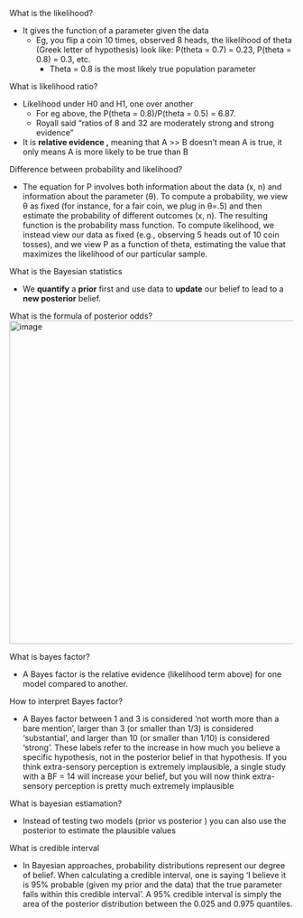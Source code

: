 

What is the likelihood?

- It gives  the function of a parameter given the data
    - Eg, you flip a coin 10 times, observed 8 heads, the likelihood of theta (Greek letter of hypothesis) look like: P(theta = 0.7) = 0.23, P(theta = 0.8) = 0.3, etc.
        - Theta = 0.8 is the most likely true population parameter



What is likelihood ratio?

- Likelihood under H0 and H1, one over another
    - For eg above, the P(theta = 0.8)/P(theta = 0.5) = 6.87.
    - Royall said “ratios of 8 and 32 are moderately strong and strong evidence”
- It is **relative evidence ,** meaning that A >> B doesn’t mean A is true, it only means A is more likely to be true than B


Difference between probability and likelihood?

- The equation for P involves both information about the data (x, n) and information about the parameter (θ). To compute a probability, we view θ as fixed (for instance, for a fair coin, we plug in θ=.5) and then estimate the probability of different outcomes (x, n). The resulting function is the probability mass function. To compute likelihood, we instead view our data as fixed (e.g., observing 5 heads out of 10 coin tosses), and we view P as a function of theta,
estimating the value that maximizes the likelihood of our particular sample.


What is the Bayesian statistics

- We **quantify** a **prior** first and use data to **update** our belief to lead to a **new posterior** belief.



What is the formula of posterior odds?
<img width="573" alt="image" src="https://user-images.githubusercontent.com/58786087/225404914-ca4c3f78-c897-48bb-b3f0-408e789d38e9.png">


What is bayes factor?

- A Bayes factor is the relative evidence (likelihood term above) for one model compared to another.


How to interpret Bayes factor?

- A Bayes factor between 1 and 3 is considered ‘not worth more than a bare mention’, larger than 3 (or smaller than 1/3) is considered ‘substantial’, and larger than 10 (or smaller than 1/10) is considered ‘strong’. These labels refer to the increase in how much you believe a specific hypothesis, not in the posterior belief in that hypothesis. If you think extra-sensory perception is extremely implausible, a single study with a BF = 14 will increase your belief, but you will now think extra-sensory perception is pretty much extremely implausible


What is bayesian estiamation?

- Instead of testing two models (prior vs posterior ) you can also use the posterior to estimate the plausible values


What is credible interval


- In Bayesian approaches, probability distributions represent our degree of belief. When calculating a credible interval, one is saying ‘I believe it is 95% probable (given my prior and the data) that the true parameter falls within this credible interval’. A 95% credible interval is simply the area of the posterior distribution between the 0.025 and 0.975 quantiles.


        







